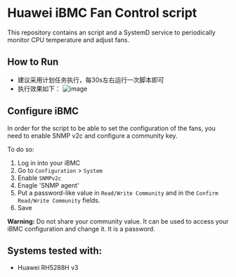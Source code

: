 # Huawei iBMC Fan Control script

This repository contains an script and a SystemD service to periodically monitor
CPU temperature and adjust fans.

## How to Run

- 建议采用计划任务执行，每30s左右运行一次脚本即可
- 执行效果如下：
![image](https://github.com/user-attachments/assets/bb074b64-9407-46db-b998-b9b0b0b660a2)


## Configure iBMC

In order for the script to be able to set the configuration of the fans, you
need to enable SNMP v2c and configure a community key.

To do so:

1. Log in into your iBMC
2. Go to `Configuration` > `System`
3. Enable `SNMPv2c`
4. Enagle 'SNMP agent'
5. Put a password-like value in `Read/Write Community` and in the `Confirm Read/Write Community` fields.
6. Save

**Warning:** Do not share your community value. It can be used to access your
iBMC configuration and change it. It is a password.

## Systems tested with:

- Huawei RH5288H v3
